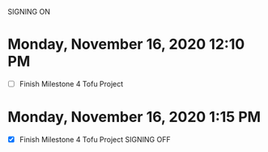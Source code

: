 SIGNING ON
# Monday, November 16, 2020 12:10 PM
- [ ] Finish Milestone 4 Tofu Project


# Monday, November 16, 2020 1:15 PM
- [x] Finish Milestone 4 Tofu Project
SIGNING OFF